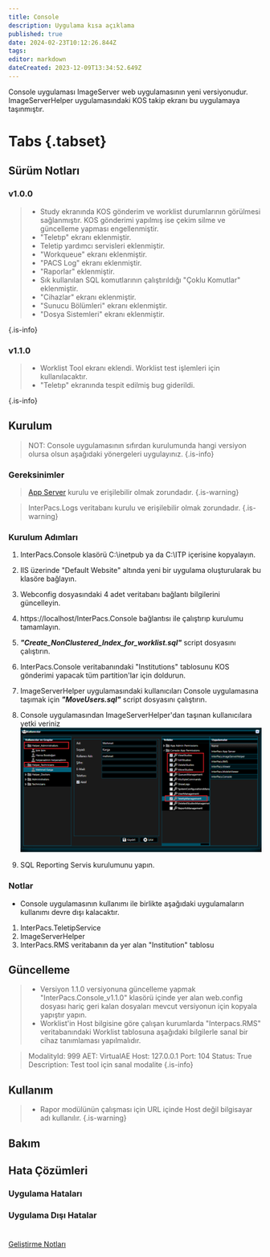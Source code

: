 ```yaml
---
title: Console
description: Uygulama kısa açıklama
published: true
date: 2024-02-23T10:12:26.844Z
tags: 
editor: markdown
dateCreated: 2023-12-09T13:34:52.649Z
---
```


Console uygulaması ImageServer web uygulamasının yeni versiyonudur. 
ImageServerHelper uygulamasındaki KOS takip ekranı bu uygulamaya taşınmıştır.

# Tabs {.tabset}
## Sürüm Notları
### v1.0.0
>  - Study ekranında KOS gönderim ve worklist durumlarının görülmesi sağlanmıştır. KOS gönderimi yapılmış ise çekim silme ve güncelleme yapması engellenmiştir.
>  - "Teletıp" ekranı eklenmiştir.
>  - Teletip yardımcı servisleri eklenmiştir.
>  - "Workqueue" ekranı eklenmiştir.
>  - "PACS Log" ekranı eklenmiştir.
>  - "Raporlar" eklenmiştir.
>  - Sık kullanılan SQL komutlarının çalıştırıldığı "Çoklu Komutlar" eklenmiştir.
>  - "Cihazlar" ekranı eklenmiştir.
>  - "Sunucu Bölümleri" ekranı eklenmiştir.
>  - "Dosya Sistemleri" ekranı eklenmiştir.
> 
{.is-info}
### v1.1.0
>  - Worklist Tool ekranı eklendi. Worklist test işlemleri için kullanılacaktır.
>  - "Teletıp" ekranında tespit edilmiş bug giderildi.
> 
{.is-info}


## Kurulum
> NOT: Console uygulamasının sıfırdan kurulumunda hangi versiyon olursa olsun aşağıdaki yönergeleri uygulayınız.
{.is-info}

### Gereksinimler
> [App Server](/Uygulamalar/AppServer) kurulu ve erişilebilir olmak zorundadır.
{.is-warning}

> InterPacs.Logs veritabanı kurulu ve erişilebilir olmak zorundadır.
{.is-warning}

### Kurulum Adımları
1. InterPacs.Console klasörü C:\inetpub ya da C:\ITP içerisine kopyalayın.
2. IIS üzerinde "Default Website" altında yeni bir uygulama oluşturularak bu klasöre bağlayın.
3. Webconfig dosyasındaki 4 adet veritabanı bağlantı bilgilerini güncelleyin.
4. https://localhost/InterPacs.Console bağlantısı ile çalıştırıp kurulumu tamamlayın.
5. ***"Create_NonClustered_Index_for_worklist.sql"*** script dosyasını çalıştırın.
6. InterPacs.Console veritabanındaki "Institutions" tablosunu KOS gönderimi yapacak tüm partition'lar için doldurun. 
7. ImageServerHelper uygulamasındaki kullanıcıları Console uygulamasına taşımak için ***"MoveUsers.sql"*** script dosyasını çalıştırın.

8. Console uygulamasından ImageServerHelper'dan taşınan kullanıcılara yetki veriniz
![2023-12-15_173121.png](/2023-12-15_173121.png)

9. SQL Reporting Servis kurulumunu yapın.


### Notlar
- Console uygulamasının kullanımı ile birlikte aşağıdaki uygulamaların kullanımı devre dışı kalacaktır.
1. InterPacs.TeletipService
2. ImageServerHelper
3. InterPacs.RMS veritabanın da yer alan "Institution" tablosu

## Güncelleme
> - Versiyon 1.1.0 versiyonuna güncelleme yapmak "InterPacs.Console_v1.1.0" klasörü içinde yer alan web.config dosyası hariç geri kalan dosyaları mevcut versiyonun için kopyala yapıştır yapın.
> - Worklist'in Host bilgisine göre çalışan kurumlarda "Interpacs.RMS" veritabanındaki Worklist tablosuna aşağıdaki bilgilerle sanal bir cihaz tanımlaması yapılmalıdır.

>ModalityId: 999
AET: VirtualAE
Host: 127.0.0.1
Port: 104
Status: True
Description: Test tool için sanal modalite
{.is-info}

## Kullanım
> - Rapor modülünün çalışması için URL içinde Host değil bilgisayar adı kullanılır. 
{.is-warning}

## Bakım

## Hata Çözümleri

### Uygulama Hataları

### Uygulama Dışı Hatalar

#

[Geliştirme Notları](/Gelistirme/Uygulama-Adi)